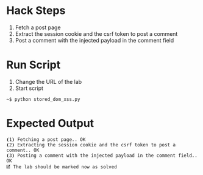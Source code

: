 # Hack Steps

1. Fetch a post page
2. Extract the session cookie and the csrf token to post a comment
3. Post a comment with the injected payload in the comment field

# Run Script

1. Change the URL of the lab
2. Start script

```
~$ python stored_dom_xss.py
```

# Expected Output

```
⦗1⦘ Fetching a post page.. OK
⦗2⦘ Extracting the session cookie and the csrf token to post a comment.. OK
⦗3⦘ Posting a comment with the injected payload in the comment field.. OK
🗹 The lab should be marked now as solved
```
